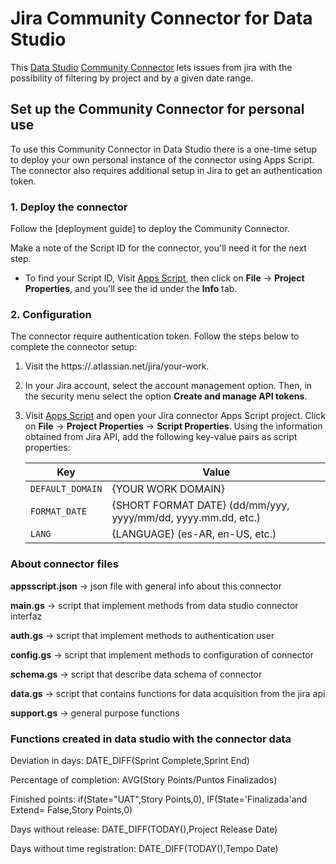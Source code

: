 # Jira Community Connector for Data Studio

This [Data Studio] [Community Connector] lets issues from jira with the possibility of filtering by project and by a given date range.

## Set up the Community Connector for personal use

To use this Community Connector in Data Studio there is a one-time setup to
deploy your own personal instance of the connector using Apps Script. The
connector also requires additional setup in Jira to get an authentication token.

### 1. Deploy the connector

Follow the [deployment guide] to deploy the Community Connector.

Make a note of the Script ID for the connector, you'll need it for the next
step.

- To find your Script ID, Visit [Apps Script], then click on
  **File** -> **Project Properties**, and you'll see the id under the **Info**
  tab.

### 2. Configuration

The connector require authentication token. Follow the steps below to
complete the connector setup:

1.  Visit the https://<your-domain>.atlassian.net/jira/your-work.
2.  In your Jira account, select the account management option. 
    Then, in the security menu select the option **Create and manage API tokens**.

3. Visit [Apps Script] and open your Jira connector Apps Script project.
   Click on **File** -> **Project Properties** -> **Script Properties**.
   Using the information obtained from Jira API, add the following key-value
   pairs as script properties:

   Key                   | Value
   ----------------------|----------------------
    `DEFAULT_DOMAIN`     | {YOUR WORK DOMAIN} 
    `FORMAT_DATE`        | {SHORT FORMAT DATE} (dd/mm/yyy, yyyy/mm/dd, yyyy.mm.dd, etc.)    
    `LANG`               | {LANGUAGE} (es-AR, en-US, etc.)    

### About connector files

**appsscript.json** -> json file with general info about this connector
 
**main.gs** -> script that implement methods from data studio connector interfaz
 
**auth.gs** -> script that implement methods to authentication user
 
**config.gs** -> script that implement methods to configuration of connector
 
**schema.gs** -> script that describe data schema of connector
 
**data.gs** -> script that contains functions for data acquisition from the jira api
 
**support.gs** -> general purpose functions

### Functions created in data studio with the connector data

Deviation in days: DATE_DIFF(Sprint Complete,Sprint End) 
 
Percentage of completion: AVG(Story Points/Puntos Finalizados)
 
Finished points: if(State="UAT",Story Points,0), IF(State='Finalizada'and Extend= False,Story Points,0)
 
Days without release: DATE_DIFF(TODAY(),Project Release Date)
 
Days without time registration: DATE_DIFF(TODAY(),Tempo Date)



[Data Studio]: https://datastudio.google.com
[Community Connector]: https://developers.google.com/datastudio/connector
[Jira API]:https://developer.atlassian.com/cloud/jira/platform/rest/v3/intro/
[Apps Script]: https://script.google.com
[Use a Community Connector]: https://developers.google.com/datastudio/connector/use
